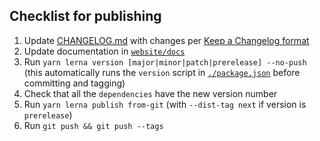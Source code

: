 ## Checklist for publishing

1. Update [CHANGELOG.md](CHANGELOG.md) with changes per [Keep a Changelog format](https://keepachangelog.com/)
2. Update documentation in [`website/docs`](website/docs)
3. Run `yarn lerna version [major|minor|patch|prerelease] --no-push` (this automatically runs the `version` script in [`./package.json`](package.json) before committing and tagging)
4. Check that all the `dependencies` have the new version number
5. Run `yarn lerna publish from-git` (with `--dist-tag next` if version is `prerelease`)
6. Run `git push && git push --tags`
